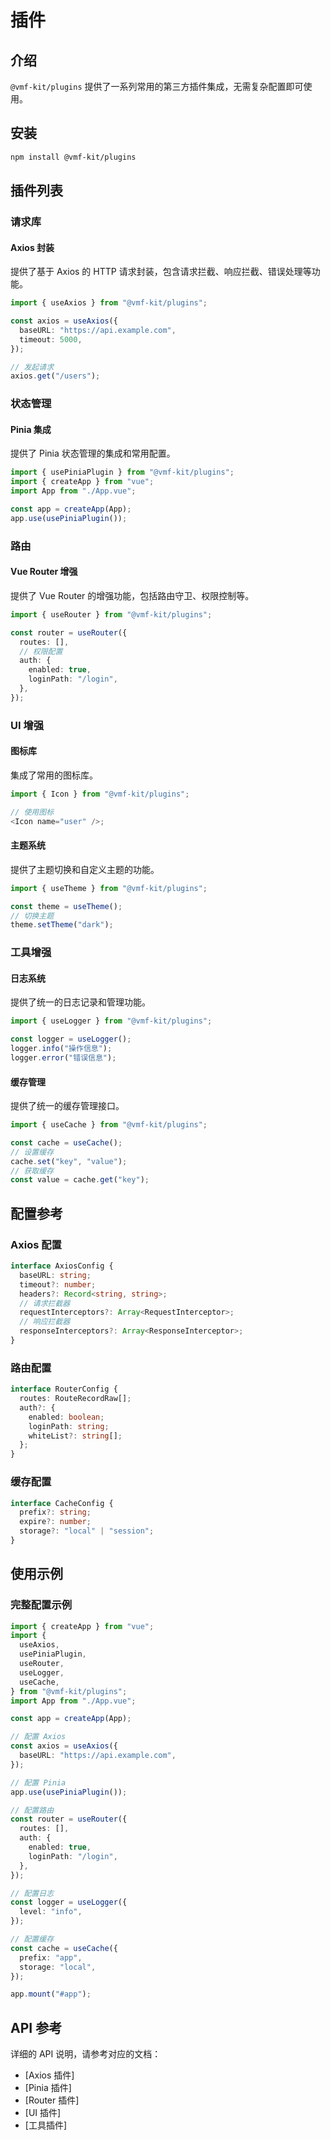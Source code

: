 # 插件

## 介绍

`@vmf-kit/plugins` 提供了一系列常用的第三方插件集成，无需复杂配置即可使用。

## 安装

```bash
npm install @vmf-kit/plugins
```

## 插件列表

### 请求库

#### Axios 封装

提供了基于 Axios 的 HTTP 请求封装，包含请求拦截、响应拦截、错误处理等功能。

```ts
import { useAxios } from "@vmf-kit/plugins";

const axios = useAxios({
  baseURL: "https://api.example.com",
  timeout: 5000,
});

// 发起请求
axios.get("/users");
```

### 状态管理

#### Pinia 集成

提供了 Pinia 状态管理的集成和常用配置。

```ts
import { usePiniaPlugin } from "@vmf-kit/plugins";
import { createApp } from "vue";
import App from "./App.vue";

const app = createApp(App);
app.use(usePiniaPlugin());
```

### 路由

#### Vue Router 增强

提供了 Vue Router 的增强功能，包括路由守卫、权限控制等。

```ts
import { useRouter } from "@vmf-kit/plugins";

const router = useRouter({
  routes: [],
  // 权限配置
  auth: {
    enabled: true,
    loginPath: "/login",
  },
});
```

### UI 增强

#### 图标库

集成了常用的图标库。

```ts
import { Icon } from "@vmf-kit/plugins";

// 使用图标
<Icon name="user" />;
```

#### 主题系统

提供了主题切换和自定义主题的功能。

```ts
import { useTheme } from "@vmf-kit/plugins";

const theme = useTheme();
// 切换主题
theme.setTheme("dark");
```

### 工具增强

#### 日志系统

提供了统一的日志记录和管理功能。

```ts
import { useLogger } from "@vmf-kit/plugins";

const logger = useLogger();
logger.info("操作信息");
logger.error("错误信息");
```

#### 缓存管理

提供了统一的缓存管理接口。

```ts
import { useCache } from "@vmf-kit/plugins";

const cache = useCache();
// 设置缓存
cache.set("key", "value");
// 获取缓存
const value = cache.get("key");
```

## 配置参考

### Axios 配置

```ts
interface AxiosConfig {
  baseURL: string;
  timeout?: number;
  headers?: Record<string, string>;
  // 请求拦截器
  requestInterceptors?: Array<RequestInterceptor>;
  // 响应拦截器
  responseInterceptors?: Array<ResponseInterceptor>;
}
```

### 路由配置

```ts
interface RouterConfig {
  routes: RouteRecordRaw[];
  auth?: {
    enabled: boolean;
    loginPath: string;
    whiteList?: string[];
  };
}
```

### 缓存配置

```ts
interface CacheConfig {
  prefix?: string;
  expire?: number;
  storage?: "local" | "session";
}
```

## 使用示例

### 完整配置示例

```ts
import { createApp } from "vue";
import {
  useAxios,
  usePiniaPlugin,
  useRouter,
  useLogger,
  useCache,
} from "@vmf-kit/plugins";
import App from "./App.vue";

const app = createApp(App);

// 配置 Axios
const axios = useAxios({
  baseURL: "https://api.example.com",
});

// 配置 Pinia
app.use(usePiniaPlugin());

// 配置路由
const router = useRouter({
  routes: [],
  auth: {
    enabled: true,
    loginPath: "/login",
  },
});

// 配置日志
const logger = useLogger({
  level: "info",
});

// 配置缓存
const cache = useCache({
  prefix: "app",
  storage: "local",
});

app.mount("#app");
```

## API 参考

详细的 API 说明，请参考对应的文档：

- [Axios 插件]
- [Pinia 插件]
- [Router 插件]
- [UI 插件]
- [工具插件]
